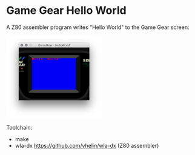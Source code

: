 # Game Gear Hello World

A Z80 assembler program writes "Hello World" to the Game Gear screen:

<img src="GameGearHelloWorld.png" alt="Screenshot Kega Fusion" width="50%" height="50%">

Toolchain:
* make
* wla-dx https://github.com/vhelin/wla-dx (Z80 assembler)
